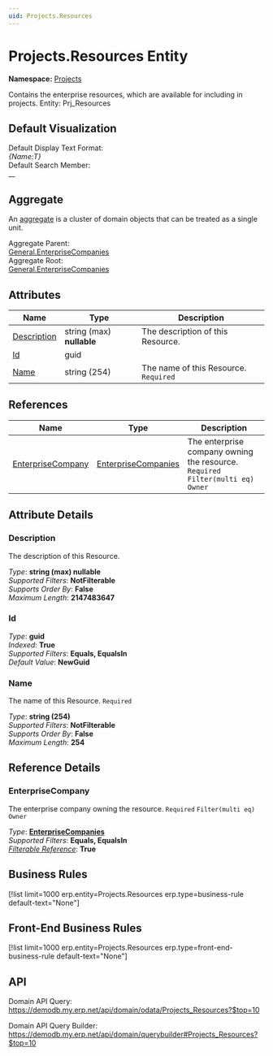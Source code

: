 ```yaml
---
uid: Projects.Resources
---
```

# Projects.Resources Entity

**Namespace:** [Projects](Projects.md)  

Contains the enterprise resources, which are available for including in projects. Entity: Prj_Resources

## Default Visualization
Default Display Text Format:  
_{Name:T}_  
Default Search Member:  
__  

## Aggregate
An [aggregate](https://docs.erp.net/tech/advanced/concepts/aggregates.html) is a cluster of domain objects that can be treated as a single unit.  

Aggregate Parent:  
[General.EnterpriseCompanies](General.EnterpriseCompanies.md)  
Aggregate Root:  
[General.EnterpriseCompanies](General.EnterpriseCompanies.md)  

## Attributes

| Name | Type | Description |
| ---- | ---- | --- |
| [Description](Projects.Resources.md#description) | string (max) __nullable__ | The description of this Resource. 
| [Id](Projects.Resources.md#id) | guid |  
| [Name](Projects.Resources.md#name) | string (254) | The name of this Resource. `Required` 

## References

| Name | Type | Description |
| ---- | ---- | --- |
| [EnterpriseCompany](Projects.Resources.md#enterprisecompany) | [EnterpriseCompanies](General.EnterpriseCompanies.md) | The enterprise company owning the resource. `Required` `Filter(multi eq)` `Owner` |


## Attribute Details

### Description

The description of this Resource.

_Type_: **string (max) __nullable__**  
_Supported Filters_: **NotFilterable**  
_Supports Order By_: **False**  
_Maximum Length_: **2147483647**  

### Id

_Type_: **guid**  
_Indexed_: **True**  
_Supported Filters_: **Equals, EqualsIn**  
_Default Value_: **NewGuid**  

### Name

The name of this Resource. `Required`

_Type_: **string (254)**  
_Supported Filters_: **NotFilterable**  
_Supports Order By_: **False**  
_Maximum Length_: **254**  


## Reference Details

### EnterpriseCompany

The enterprise company owning the resource. `Required` `Filter(multi eq)` `Owner`

_Type_: **[EnterpriseCompanies](General.EnterpriseCompanies.md)**  
_Supported Filters_: **Equals, EqualsIn**  
_[Filterable Reference](https://docs.erp.net/dev/domain-api/filterable-references.html)_: **True**  



## Business Rules

[!list limit=1000 erp.entity=Projects.Resources erp.type=business-rule default-text="None"]

## Front-End Business Rules

[!list limit=1000 erp.entity=Projects.Resources erp.type=front-end-business-rule default-text="None"]

## API

Domain API Query:
<https://demodb.my.erp.net/api/domain/odata/Projects_Resources?$top=10>

Domain API Query Builder:
<https://demodb.my.erp.net/api/domain/querybuilder#Projects_Resources?$top=10>

